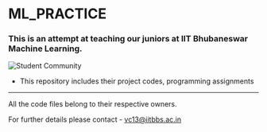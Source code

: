 # ML_PRACTICE

### This is an attempt at teaching our juniors at IIT Bhubaneswar Machine Learning.

![Student Community](https://www.google.com/imgres?imgurl=https%3A%2F%2Fdataqualitycampaign.org%2Fwp-content%2Fuploads%2F2016%2F03%2Fwhy-education-data-illustration-3.png&imgrefurl=https%3A%2F%2Fdataqualitycampaign.org%2Fwhy-education-data%2F&docid=qxzQaiCVfbwnXM&tbnid=4SzoAgqZUdpTbM%3A&vet=10ahUKEwiBubLeisHlAhVafisKHQGyBrMQMwhVKAkwCQ..i&w=1134&h=920&bih=669&biw=1299&q=students%20helping%20each%20other%20animated&ved=0ahUKEwiBubLeisHlAhVafisKHQGyBrMQMwhVKAkwCQ&iact=mrc&uact=8)


* This repository includes their project codes, programming assignments

-----

All the code files belong to their respective owners.

For further details please contact - vc13@iitbbs.ac.in
